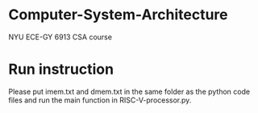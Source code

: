 # Computer-System-Architecture
NYU ECE-GY 6913 CSA course

# Run instruction
Please put imem.txt and dmem.txt in the same folder as the python code files and run the main function in RISC-V-processor.py.
